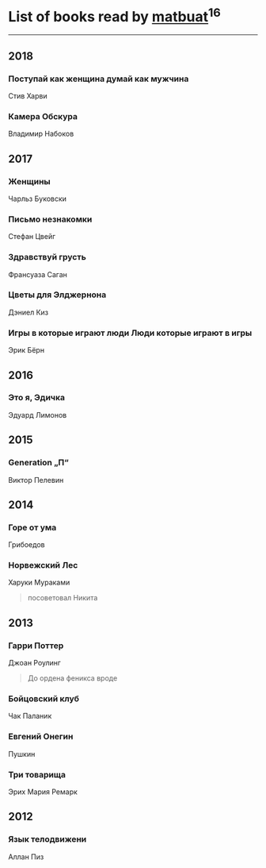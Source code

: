 # List of books read by [matbuat](https://plus.google.com/100824829138781301319)<sup>16</sup>
---

## 2018

### Поступай как женщина думай как мужчина
Стив Харви


### Камера Обскура
Владимир Набоков



## 2017

### Женщины
Чарльз Буковски


### Письмо незнакомки
Стефан Цвейг


### Здравствуй грусть
Франсуаза Саган


### Цветы для Элджернона
Дэниел Киз


### Игры в которые играют люди Люди которые играют в игры
Эрик Бёрн



## 2016

### Это я, Эдичка
Эдуард Лимонов



## 2015

### Generation „П“
Виктор Пелевин



## 2014

### Горе от ума
Грибоедов


### Норвежский Лес
Харуки Мураками
> посоветовал Никита



## 2013

### Гарри Поттер
Джоан Роулинг
> До ордена феникса вроде


### Бойцовский клуб
Чак Паланик


### Евгений Онегин
Пушкин


### Три товарища
Эрих Мария Ремарк



## 2012

### Язык телодвижени
Аллан Пиз



